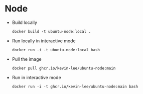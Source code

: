# Node

* Build locally
  ```shell
  docker build -t ubuntu-node:local .
  ```

* Run locally in interactive mode
  ```shell
  docker run -i -t ubuntu-node:local bash
  ```

* Pull the image
  ```shell
  docker pull ghcr.io/kevin-lee/ubuntu-node:main
  ```

* Run in interactive mode
  ```shell
  docker run -i -t ghcr.io/kevin-lee/ubuntu-node:main bash
  ```

